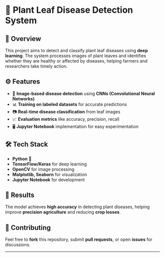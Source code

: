 # 🌿 Plant Leaf Disease Detection System  

## 📌 Overview  
This project aims to detect and classify plant leaf diseases using **deep learning**. The system processes images of plant leaves and identifies whether they are healthy or affected by diseases, helping farmers and researchers take timely action.

## ⚙️ Features  
- 🌱 **Image-based disease detection** using **CNNs (Convolutional Neural Networks)**  
- 📊 **Training on labeled datasets** for accurate predictions  
- 📷 **Real-time disease classification** from leaf images  
- 📈 **Evaluation metrics** like accuracy, precision, recall  
- 🖥️ **Jupyter Notebook** implementation for easy experimentation  

## 🛠️ Tech Stack  
- **Python** 🐍  
- **TensorFlow/Keras** for deep learning  
- **OpenCV** for image processing  
- **Matplotlib, Seaborn** for visualization  
- **Jupyter Notebook** for development  


## 📝 Results  
The model achieves **high accuracy** in detecting plant diseases, helping improve **precision agriculture** and reducing **crop losses**.  

## 🤝 Contributing  
Feel free to **fork** this repository, submit **pull requests**, or open **issues** for discussions.  

---

